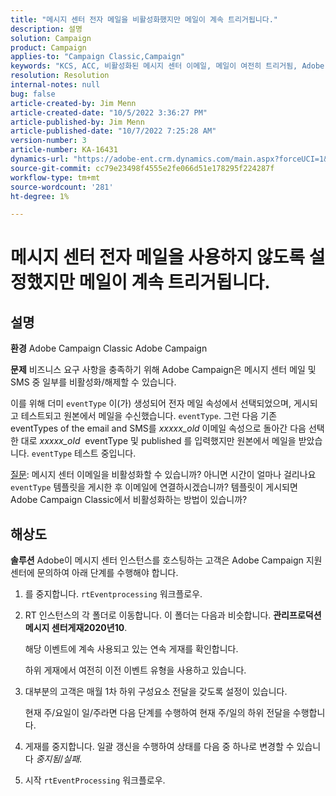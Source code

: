 ```yaml
---
title: "메시지 센터 전자 메일을 비활성화했지만 메일이 계속 트리거됩니다."
description: 설명
solution: Campaign
product: Campaign
applies-to: "Campaign Classic,Campaign"
keywords: "KCS, ACC, 비활성화된 메시지 센터 이메일, 메일이 여전히 트리거됨, Adobe Campaign Classic, Adobe Campaign, 문제 해결"
resolution: Resolution
internal-notes: null
bug: false
article-created-by: Jim Menn
article-created-date: "10/5/2022 3:36:27 PM"
article-published-by: Jim Menn
article-published-date: "10/7/2022 7:25:28 AM"
version-number: 3
article-number: KA-16431
dynamics-url: "https://adobe-ent.crm.dynamics.com/main.aspx?forceUCI=1&pagetype=entityrecord&etn=knowledgearticle&id=59385078-c344-ed11-bba1-000d3a3064b8"
source-git-commit: cc79e23498f4555e2fe066d51e178295f224287f
workflow-type: tm+mt
source-wordcount: '281'
ht-degree: 1%

---
```


# 메시지 센터 전자 메일을 사용하지 않도록 설정했지만 메일이 계속 트리거됩니다.

## 설명


<b>환경</b>
Adobe Campaign Classic Adobe Campaign

<b>문제</b>
비즈니스 요구 사항을 충족하기 위해 Adobe Campaign은 메시지 센터 메일 및 SMS 중 일부를 비활성화/해제할 수 있습니다.

이를 위해 더미 `eventType` 이(가) 생성되어 전자 메일 속성에서 선택되었으며, 게시되고 테스트되고 원본에서 메일을 수신했습니다. `eventType`.
그런 다음 기존 eventTypes of the email and SMS를 *xxxxx_old* 이메일 속성으로 돌아간 다음 선택한 대로 *xxxxx_old*  eventType 및 published 를 입력했지만 원본에서 메일을 받았습니다. `eventType` 테스트 중입니다.

<u>질문</u>: 메시지 센터 이메일을 비활성화할 수 있습니까?
아니면 시간이 얼마나 걸리나요 `eventType` 템플릿을 게시한 후 이메일에 연결하시겠습니까?
템플릿이 게시되면 Adobe Campaign Classic에서 비활성화하는 방법이 있습니까?


## 해상도


<b>솔루션</b>
Adobe이 메시지 센터 인스턴스를 호스팅하는 고객은 Adobe Campaign 지원 센터에 문의하여 아래 단계를 수행해야 합니다.

1. 를 중지합니다. `rtEventprocessing` 워크플로우.
2. RT 인스턴스의 각 폴더로 이동합니다. 이 폴더는 다음과 비슷합니다. <b>관리</b><b>프로덕션</b><b>메시지 센터</b><b>게재</b><b>2020년</b><b>10</b>.

   해당 이벤트에 계속 사용되고 있는 연속 게재를 확인합니다.

   하위 게재에서 여전히 이전 이벤트 유형을 사용하고 있습니다.
3. 대부분의 고객은 매월 1차 하위 구성요소 전달을 갖도록 설정이 있습니다.

   현재 주/요일이 일/주라면 다음 단계를 수행하여 현재 주/일의 하위 전달을 수행합니다.
4. 게재를 중지합니다. 일괄 갱신을 수행하여 상태를 다음 중 하나로 변경할 수 있습니다 *중지됨*/*실패*.
5. 시작 `rtEventProcessing` 워크플로우.

